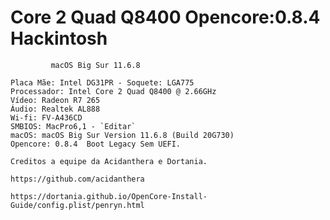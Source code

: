# Core 2 Quad Q8400 Opencore:0.8.4 Hackintosh

             macOS Big Sur 11.6.8



  ``` Plataforma: Desktop | Yonah, Conroe and Penryn
Placa Mãe: Intel DG31PR - Soquete: LGA775
Processador: Intel Core 2 Quad Q8400 @ 2.66GHz
Vídeo: Radeon R7 265 
Áudio: Realtek AL888
Wi-fi: FV-A436CD
SMBIOS: MacPro6,1 - `Editar`
macOS: macOS Big Sur Version 11.6.8 (Build 20G730) 
Opencore: 0.8.4  Boot Legacy Sem UEFI. 

  Creditos a equipe da Acidanthera e Dortania.

  https://github.com/acidanthera

  https://dortania.github.io/OpenCore-Install-Guide/config.plist/penryn.html
